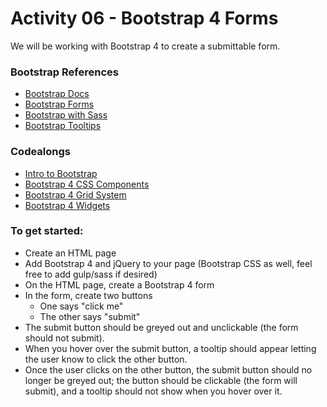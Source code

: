 # Activity 06 - Bootstrap 4 Forms

We will be working with Bootstrap 4 to create a submittable form.

### Bootstrap References
- [Bootstrap Docs](https://getbootstrap.com/docs/4.3/getting-started/introduction/)
- [Bootstrap Forms](https://getbootstrap.com/docs/4.0/components/forms/)
- [Bootstrap with Sass](https://getbootstrap.com/docs/4.3/getting-started/theming/#sass)
- [Bootstrap Tooltips](https://getbootstrap.com/docs/4.3/components/tooltips/)

### Codealongs
- [Intro to Bootstrap](https://codepen.io/akatz6/pen/pmgZPY?editors=1000#0)
- [Bootstrap 4 CSS Components](https://codepen.io/akatz6/pen/vwLaPR?editors=1000#0)
- [Bootstrap 4 Grid System](https://codepen.io/akatz6/pen/xNdXBE?editors=1000#0)
- [Bootstrap 4 Widgets](https://codepen.io/akatz6/pen/ZNQMMy?editors=1000)

### To get started:
- Create an HTML page
- Add Bootstrap 4 and jQuery to your page (Bootstrap CSS as well, feel free to add gulp/sass if desired)
- On the HTML page, create a Bootstrap 4 form
- In the form, create two buttons
	- One says "click me"
	- The other says "submit"
- The submit button should be greyed out and unclickable (the form should not submit).
- When you hover over the submit button, a tooltip should appear letting the user know to click the other button.
- Once the user clicks on the other button, the submit button should no longer be greyed out; the button should be clickable (the form will submit), and a tooltip should not show when you hover over it.

